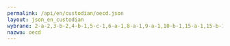 ```yaml
---
permalink: /api/en/custodian/oecd.json
layout: json_en_custodian
wybrane: 2-a-2,3-b-2,4-b-1,5-c-1,6-a-1,8-a-1,9-a-1,10-b-1,15-a-1,15-b-1,17-2-1,17-9-1,17-15-1,17-16-1
nazwa: oecd
---
```

